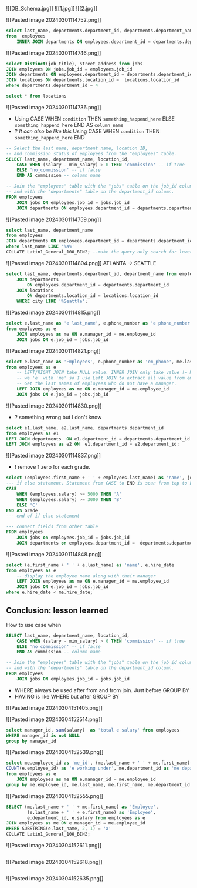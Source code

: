 ![[DB_Schema.jpg]]
![[1.jpg]]
![[2.jpg]]

![[Pasted image 20240301114752.png]]
```sql
select last_name, departments.department_id, departments.department_name
from  employees
    INNER JOIN departments ON employees.department_id = departments.department_id;
```
![[Pasted image 20240301114746.png]]
```sql
select Distinct(job_title), street_address from jobs
JOIN employees ON jobs.job_id = employees.job_id
JOIN departments ON employees.department_id = departments.department_id
JOIN locations ON departments.location_id =  locations.location_id  
where departments.department_id = 4

select * from locations
```
![[Pasted image 20240301114736.png]]
+ Using CASE WHEN `condition` THEN `something_happend_here` ELSE `something_happend_here` END AS `column_name`
+ ? *It can also be like this* Using CASE WHEN `condition` THEN `something_happend_here` END 
```sql
-- Select the last name, department name, location ID,
-- and commission status of employees from the "employees" table.
SELECT last_name, department_name, location_id,
    CASE WHEN (salary - min_salary) > 0 THEN 'commission' -- if true  
    ELSE 'no_commission' -- if false
    END AS commission -- column name

-- Join the "employees" table with the "jobs" table on the job_id column
-- and with the "departments" table on the department_id column.
FROM employees
    JOIN jobs ON employees.job_id = jobs.job_id
    JOIN departments ON employees.department_id = departments.department_id;
```
![[Pasted image 20240301114759.png]]
```sql
select last_name, department_name
from employees
JOIN departments ON employees.department_id = departments.department_id
where last_name LIKE '%a%'
COLLATE Latin1_General_100_BIN2; --make the query only search for lowercase a
```
![[Pasted image 20240301114804.png]]
ATLANTA -> SEATTLE
```sql
select last_name, departments.department_id, department_name from employees
    JOIN departments
        ON employees.department_id = departments.department_id
    JOIN locations
        ON departments.location_id = locations.location_id
    WHERE city LIKE '%Seattle';
```
![[Pasted image 20240301114815.png]]
```sql
select e.last_name as 'e last_name', e.phone_number as 'e phone_number', me.last_name as 'me last_name', me.phone_number as 'me phone_number'
from employees as e
    JOIN employees as me ON e.manager_id = me.employee_id 
    JOIN jobs ON e.job_id = jobs.job_id
```
![[Pasted image 20240301114821.png]]
```sql
select e.last_name as 'Employees', e.phone_number as 'em_phone', me.last_name as 'Manager', me.phone_number as 'ma_phone'
from employees as e
    -- LEFT/RIGHT JOIN take NULL value. INNER JOIN only take value != NULL
    -- we 'e' with 'me' so I use Left JOIN to extract all value from employees 
    -- Get the last names of employees who do not have a manager.
    LEFT JOIN employees as me ON e.manager_id = me.employee_id 
    JOIN jobs ON e.job_id = jobs.job_id
```
![[Pasted image 20240301114830.png]]
+ ? something wrong but I don't know
```sql
select e1.last_name, e2.last_name, departments.department_id 
from employees as e1
LEFT JOIN departments  ON e1.department_id = departments.department_id
LEFT JOIN employees as e2 ON  e1.department_id = e2.department_id;

```
![[Pasted image 20240301114837.png]]
+ ! remove 1 zero for each grade.
```sql
select (employees.first_name + ' ' + employees.last_name) as 'name', jobs.job_title, departments.department_name, employees.salary,
--- if else statement. Statement from CASE to END is scan from top to bottom. Not bottom up like the main query line. 
CASE 
    WHEN (employees.salary) >= 5000 THEN 'A'
    WHEN (employees.salary) >= 3000 THEN 'B' 
    ELSE 'C'
END AS Grade
--- end of if else statement

--- connect fields from other table
FROM employees 
    JOIN jobs on employees.job_id = jobs.job_id
    JOIN departments on employees.department_id =  departments.department_id ;
```
![[Pasted image 20240301114848.png]]
```sql
select (e.first_name + ' ' + e.last_name) as 'name', e.hire_date
from employees as e
    -- display the employee name along with their manager
    LEFT JOIN employees as me ON e.manager_id = me.employee_id 
    JOIN jobs ON e.job_id = jobs.job_id
where e.hire_date < me.hire_date;
```


## Conclusion: lesson learned
How to use case when
```sql
SELECT last_name, department_name, location_id,
    CASE WHEN (salary - min_salary) > 0 THEN 'commission' -- if true  
    ELSE 'no_commission' -- if false
    END AS commission -- column name

-- Join the "employees" table with the "jobs" table on the job_id column
-- and with the "departments" table on the department_id column.
FROM employees
    JOIN jobs ON employees.job_id = jobs.job_id
```

+ WHERE always be used after from and from join. Just before GROUP BY
+ HAVING is like WHERE but after GROUP BY

![[Pasted image 20240304151405.png]]

![[Pasted image 20240304152514.png]]
```sql
select manager_id, sum(salary)  as 'total e salary' from employees 
WHERE manager_id is not NULL
group by manager_id
```
![[Pasted image 20240304152539.png]]
```sql
select me.employee_id as 'me_id', (me.last_name + ' ' + me.first_name) as 'Name',
COUNT(e.employee_id) as 'e working under', me.department_id as 'me department_id'
from employees as e
    JOIN employees as me ON e.manager_id = me.employee_id 
group by me.employee_id, me.last_name, me.first_name, me.department_id
```
![[Pasted image 20240304152555.png]]
```sql
SELECT (me.last_name + ' ' + me.first_name) as 'Employee',
        (e.last_name + ' ' + e.first_name) as 'Employee',
        e.department_id, e.salary from employees as e 
JOIN employees as me ON e.manager_id = me.employee_id
WHERE SUBSTRING(e.last_name, 2, 1) = 'a'
COLLATE Latin1_General_100_BIN2;
```
![[Pasted image 20240304152611.png]]
```sql

```
![[Pasted image 20240304152618.png]]
```sql

```
![[Pasted image 20240304152635.png]]
```sql

```